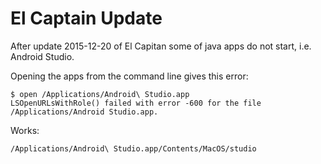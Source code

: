 # El Captain Update 

After update 2015-12-20 of El Capitan some of java apps do not start, i.e.
Android Studio.


Opening the apps from the command line gives this error: 

    $ open /Applications/Android\ Studio.app
    LSOpenURLsWithRole() failed with error -600 for the file /Applications/Android Studio.app.    
    
Works:

    /Applications/Android\ Studio.app/Contents/MacOS/studio 
    
    
    
